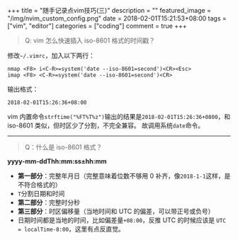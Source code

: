 +++
title = "随手记录点vim技巧(三)"
description = ""
featured_image = "/img/nvim_custom_config.png"
date = 2018-02-01T15:21:53+08:00
tags = ["vim", "editor"]
categories = ["coding"]
comment = true
+++

> Q: vim 怎么快速插入 iso-8601 格式的时间戳？

<!--more-->

修改`~/.vimrc`，加入以下两行：

```
nmap <F8> i<C-R>=system('date --iso-8601=second')<CR><Esc>
imap <F8> <C-R>=system('date --iso-8601=second')<CR>
```

输出格式：

`2018-02-01T15:26:36+08:00`

vim 内置命令`strftime("%FT%T%z")`输出的结果是`2018-02-01T15:26:36+0800`，和 iso-8601 类似，但时区少了分割，不完全兼容。
故调用系统`date`命令。

---

> Q：什么是 iso-8601 格式？

**yyyy-mm-ddThh:mm:ss±hh:mm**

- **第一部分**：完整年月日（完整意味着位数不够用 0 补齐，像`2018-1-1`这样，是不符合格式的）
- `T`分割日期和时间
- **第二部分**：完整时分秒
- **第三部分**：时区偏移量（当地时间和 UTC 的偏差，可以带正号或负号）
- 日期时间都是当地的时间，比如偏差量`+08:00`，反推 UTC 的时候应该是 `UTC = localTime-8:00`，这里有点反直觉。
